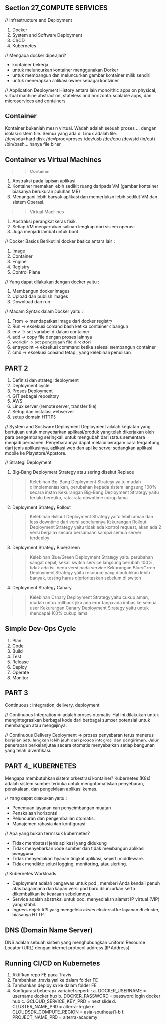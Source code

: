## Section 27_COMPUTE SERVICES

// Infrastructure and Deployment
   1. Docker
   2. System and Software Deployment
   3. CI/CD
   4. Kubernetes

// Mengapa docker dipelajari? 
   - kontainer bekerja 
   - untuk meluncurkan kontainer menggunakan Docker 
   - untuk membangun dan meluncurkan gambar kontainer milik sendiri
   - untuk menerapkan aplikasi owner sebagai kontainer

// Application Deployment History antara lain monolithic apps on physical, virtual machine abstraction, stateless and horizontal scalable apps, dan microservices and containers

## Container
Kontainer bukanlah mesin virtual.  Wadah adalah sebuah proses ... dengan isolasi sistem file. Semua yang ada di Linux adalah file.  
/dev/sda=hard disk 
/dev/proc=proses 
/dev/usb 
/dev/cpu 
/dev/std (in/out)
/bin/bash... hanya file biner

## Container vs Virtual Machines
>> Container
   1. Abstraksi pada lapisan aplikasi
   2. Kontainer memakan lebih sedikit ruang daripada VM (gambar kontainer biasanya berukuran puluhan MB)
   3. Menangani lebih banyak aplikasi dan memerlukan lebih sedikit VM dan sistem Operasi.
>> Virtual Machines
   1. Abstraksi perangkat keras fisik.  
   2. Setiap VM menyertakan salinan lengkap dari sistem operasi 
   3. Juga menjadi lambat untuk boot.

// Docker Basics 
   Berikut ini docker basics antara lain :
   1. Image
   2. Container
   3. Engine
   4. Registry
   5. Control Plane

// Yang dapat dilakukan dengan docker yaitu :
   1. Membangun docker images
   2. Upload dan publish images
   3. Download dan run

// Macam Syntax dalam Docker yaitu :
   1. From -> mendapatkan image dari docker registry
   2. Run -> eksekusi comand bash ketika container dibangun
   3. env -> set variabel di dalam container
   4. add -> copy file dengan proses lainnya
   5. workdir -> set pengerjaan file direktori 
   6. entrypoint -> eksekusi command ketika selesai membangun container
   7. cmd -> eksekusi comand tetapi, yang kelebihan penulisan

## PART 2
1. Definisi dan strategi deployment
2. Deployment cycle
3. Proses Deployment
4. GIT sebagai repository
5. AWS
6. Linux server (remote server, transfer file)
7. Setup dan instalasi webserver
8. setup domain HTTPS

// System and Sostware Deployment
Deployment adalah kegiatan yang bertujuan untuk menyebarkan aplikasi/produk yang telah dikerjakan oleh para pengembang seringkali untuk mengubah dari status sementara menjadi permanen. Penyebarannya dapat melalui beragam cara tergantung dari jenis aplikasinya, aplikasi web dan api ke server sedangkan aplikasi mobile ke Playstore/Appstore.

// Strategi Deployment
   1. Big-Bang Deployment Strategy atau sering disebut Replace 
   >> Kelebihan Big-Bang Deployment Strategy yaitu mudah diimplementasikan, perubahan kepada sistem langsung 100% secara instan
   >> Kekurangan Big-Bang Deployment Strategy yaitu terlalu beresiko, rata-rata downtime cukup lama
   2. Deployment Strategy Rollout
   >> Kelebihan Rollout Deployment Strategy yaitu lebih aman dan less downtime dari versi sebelumnya
   >> Kekurangan Rollout Deployment Strategy yaitu tidak ada kontrol request, akan ada 2 versi berjalan secara bersamaan sampai semua server terdeploy
   3. Deployment Strategy Blue/Green
   >> Kelebihan Blue/Green Deployment Strategy yaitu perubahan sangat cepat, sekali switch service langsung berubah 100%, tidak ada isu beda versi pada service
   >> Kekurangan Blue/Grren Deployment Strategy yaitu resource yang dibutuhkan lebih banyak, testing harus diprioritaskan sebelum di switch
   4. Deployment Strategy Canary
   >> Kelebihan Canary Deployment Strategy yaitu cukup aman, mudah untuk rollback jika ada eror tanpa ada imbas ke semua user
   >> Kekurangan Canary Deployment Strategy yaitu untuk mencapai 100% cukup lama 

## Simple Dev-Ops Cycle 
   1. Plan
   2. Code
   3. Build
   4. Test
   5. Release
   6. Deploy
   7. Operate
   8. Monitor

## PART 3
   Continuous : integration, delivery, deployment

// Continuous Integration
   => adalah proses otomatis. Hal ini dilakukan untuk mengintegrasikan berbagai kode dari berbagai sumber potensial untuk membangun atau mengujinya.

// Continuous Delivery Deployment
   => proses penyebaran terus menerus berjalan satu langkah lebih jauh dari proses integrasi dan pengiriman. Jalur penerapan berkelanjutan secara otomatis menyebarkan setiap bangunan yang telah diverifikasi.

## PART 4_ KUBERNETES
Mengapa membutuhkan sistem orkestrasi kontainer? Kubernetes (K8s) adalah sistem sumber terbuka untuk mengotomatiskan penyebaran, penskalaan, dan pengelolaan aplikasi kemas. 

// Yang dapat dilakukan yaitu :
- Penemuan layanan dan penyeimbangan muatan 
- Penskalaan horizontal 
- Peluncuran dan pengembalian otomatis.  
- Manajemen rahasia dan konfigurasi

// Apa yang bukan termasuk kubernetes?  
- Tidak membatasi jenis aplikasi yang didukung 
- Tidak menyebarkan kode sumber dan tidak membangun aplikasi pengguna
- Tidak menyediakan layanan tingkat aplikasi, seperti middleware.  
- Tidak mendikte solusi logging, monitoring, atau alerting. 

// Kubernetes Workloads
- Deployment adalah pengawas untuk pod , memberi Anda kendali penuh atas bagaimana dan kapan versi pod baru diluncurkan serta dikembalikan ke keadaan sebelumnya.
- Service adalah abstraksi untuk pod, menyediakan alamat IP virtual (VIP) yang stabil.
- Ingress objek API yang mengelola akses eksternal ke layanan di cluster, biasanya HTTP.

## DNS (Domain Name Server)
DNS adalah sebuah sistem yang menghubungkan Uniform Resource Locator (URL) dengan internet protocol address (IP Address)

## Running CI/CD on Kubernetes
   1. Aktifkan repo FE pada Travis
   2. Tambahkan .travis.yml ke dalam folder FE
   3. Tambahkan deploy.sh ke dalam folder FE
   4. Konfigurasi beberapa variabel seperti :
      a. DOCKER_USERNAME = username docker hub
      b. DOCKER_PASSWORD = password login docker hub
      c. GCLOUD_SERVICE_KEY_PRD = next slide
      d. CLUSTER_NAME_PRD = alterra-5-gke
      e. CLOUDSDK_COMPUTE_REGION = asia-southeast1-b
      f. PROJECT_NAME_PRD = alterra-academy
